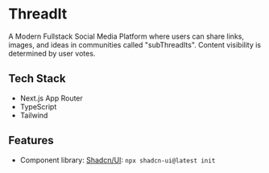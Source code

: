 # ThreadIt

A Modern Fullstack Social Media Platform where users can share links, images, and ideas in communities called "subThreadIts".
Content visibility is determined by user votes.

## Tech Stack

- Next.js App Router
- TypeScript
- Tailwind

## Features

- Component library: [Shadcn/UI](https://ui.shadcn.com/): `npx shadcn-ui@latest init`
